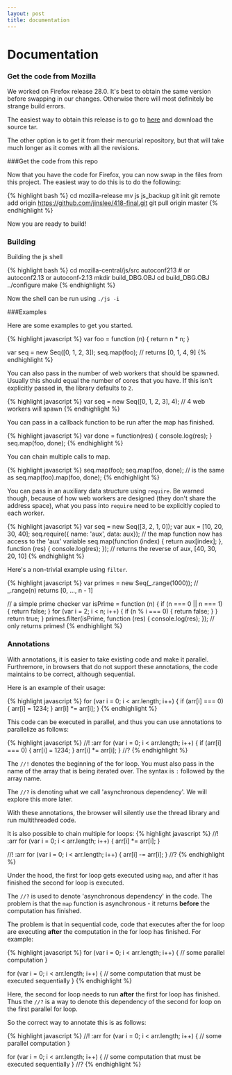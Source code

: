 ```yaml
---
layout: post
title: documentation
---
```


# Documentation #

### Get the code from Mozilla ###

We worked on Firefox release 28.0. It's best to obtain the same version before
swapping in our changes. Otherwise there will most definitely be strange build
errors.

The easiest way to obtain this release is to go to
<a href="ftp://ftp.mozilla.org/pub/mozilla.org/firefox/releases/28.0/source/">here</a>
and download the source tar.

The other option is to get it from their mercurial repository, but that will
take much longer as it comes with all the revisions.

###Get the code from this repo

Now that you have the code for Firefox, you can now swap in the files from this
project. The easiest way to do this is to do the following:

{% highlight bash %}
cd mozilla-release
mv js js_backup
git init
git remote add origin https://github.com/jinslee/418-final.git
git pull origin master
{% endhighlight %}

Now you are ready to build!

### Building ###

Building the js shell

{% highlight bash %}
cd mozilla-central/js/src
autoconf213 # or autoconf2.13 or autoconf-2.13
mkdir build_DBG.OBJ 
cd build_DBG.OBJ 
../configure
make
{% endhighlight %}

Now the shell can be run using `./js -i`

###Examples

Here are some examples to get you started.

{% highlight javascript %}
var foo = function (n) {
  return n * n;
}

var seq = new Seq([0, 1, 2, 3]);
seq.map(foo); // returns [0, 1, 4, 9]
{% endhighlight %}

You can also pass in the number of web workers that should be spawned. Usually
this should equal the number of cores that you have. If this isn't explicitly
passed in, the library defaults to `2`.

{% highlight javascript %}
var seq = new Seq([0, 1, 2, 3], 4); // 4 web workers will spawn
{% endhighlight %}

You can pass in a callback function to be run after the map has finished.

{% highlight javascript %}
var done = function(res) {
  console.log(res);
}
seq.map(foo, done);
{% endhighlight %}

You can chain multiple calls to map.

{% highlight javascript %}
seq.map(foo);
seq.map(foo, done);
// is the same as
seq.map(foo).map(foo, done);
{% endhighlight %}

You can pass in an auxiliary data structure using `require`. Be warned though,
because of how web workers are designed (they don't share the address space),
what you pass into `require` need to be explicitly copied to each worker.

{% highlight javascript %}
var seq = new Seq([3, 2, 1, 0]);
var aux = [10, 20, 30, 40];
seq.require({ name: 'aux', data: aux});
// the map function now has access to the 'aux' variable
seq.map(function (index) { return aux[index]; },
        function (res) { console.log(res); });
// returns the reverse of aux, [40, 30, 20, 10]
{% endhighlight %}

Here's a non-trivial example using `filter`.

{% highlight javascript %}
var primes = new Seq(_.range(1000)); // _.range(n) returns [0, ..., n - 1]

// a simple prime checker
var isPrime = function (n) {
    if (n === 0 || n === 1) {
        return false;
    }
    for (var i = 2; i < n; i++) {
        if (n % i === 0) {
        return false;
        }
    }
    return true;
}
primes.filter(isPrime, function (res) { console.log(res); });
// only returns primes!
{% endhighlight %}

### Annotations

With annotations, it is easier to take existing code and make it parallel.
Furthremore, in browsers that do not support these annotations, the code
maintains to be correct, although sequential.

Here is an example of their usage:

{% highlight javascript %}
for (var i = 0; i < arr.length; i++) {
    if (arr[i] === 0) {
        arr[i] = 1234;
    }
    arr[i] *= arr[i];
}
{% endhighlight %}

This code can be executed in parallel, and thus you can use annotations to
parallelize as follows:

{% highlight javascript %}
//! :arr
for (var i = 0; i < arr.length; i++) {
    if (arr[i] === 0) {
        arr[i] = 1234;
    }
    arr[i] *= arr[i];
}
//?
{% endhighlight %}

The `//!` denotes the beginning of the for loop. You must also pass in the name
of the array that is being iterated over. The syntax is `:` followed by the
array name.

The `//?` is denoting what we call 'asynchronous dependency'. We will explore
this more later.

With these annotations, the browser will silently use the thread library and run
multithreaded code.

It is also possible to chain multiple for loops:
{% highlight javascript %}
//! :arr
for (var i = 0; i < arr.length; i++) {
    arr[i] *= arr[i];
}

//! :arr
for (var i = 0; i < arr.length; i++) {
    arr[i] -= arr[i];
}
//?
{% endhighlight %}

Under the hood, the first for loop gets executed using `map`, and after it has
finished the second for loop is executed.

The `//?` is used to denote 'asynchronous dependency' in the code. The problem
is that the `map` function is asynchronous - it returns **before** the
computation has finished.

The problem is that in sequential code, code that executes after the for loop
are executing **after** the computation in the for loop has finished. For
example:

{% highlight javascript %}
for (var i = 0; i < arr.length; i++) {
    // some parallel computation
}

for (var i = 0; i < arr.length; i++) {
    // some computation that must be executed sequentially
}
{% endhighlight %}

Here, the second for loop needs to run **after** the first for loop has
finished. Thus the `//?` is a way to denote this dependency of the second for
loop on the first parallel for loop.

So the correct way to annotate this is as follows:

{% highlight javascript %}
//! :arr
for (var i = 0; i < arr.length; i++) {
    // some parallel computation
}

for (var i = 0; i < arr.length; i++) {
    // some computation that must be executed sequentially
}
//?
{% endhighlight %}
